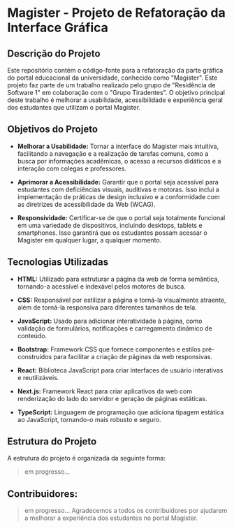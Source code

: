 # Magister - Projeto de Refatoração da Interface Gráfica

## Descrição do Projeto

Este repositório contém o código-fonte para a refatoração da parte gráfica do portal educacional da universidade, conhecido como "Magister". Este projeto faz parte de um trabalho realizado pelo grupo de "Residência de Software 1" em colaboração com o "Grupo Tiradentes". O objetivo principal deste trabalho é melhorar a usabilidade, acessibilidade e experiência geral dos estudantes que utilizam o portal Magister.

## Objetivos do Projeto

- **Melhorar a Usabilidade:** Tornar a interface do Magister mais intuitiva, facilitando a navegação e a realização de tarefas comuns, como a busca por informações acadêmicas, o acesso a recursos didáticos e a interação com colegas e professores.

- **Aprimorar a Acessibilidade:** Garantir que o portal seja acessível para estudantes com deficiências visuais, auditivas e motoras. Isso inclui a implementação de práticas de design inclusivo e a conformidade com as diretrizes de acessibilidade da Web (WCAG).

- **Responsividade:** Certificar-se de que o portal seja totalmente funcional em uma variedade de dispositivos, incluindo desktops, tablets e smartphones. Isso garantirá que os estudantes possam acessar o Magister em qualquer lugar, a qualquer momento.

## Tecnologias Utilizadas

- **HTML:** Utilizado para estruturar a página da web de forma semântica, tornando-a acessível e indexável pelos motores de busca.

- **CSS:** Responsável por estilizar a página e torná-la visualmente atraente, além de torná-la responsiva para diferentes tamanhos de tela.

- **JavaScript:** Usado para adicionar interatividade à página, como validação de formulários, notificações e carregamento dinâmico de conteúdo.

- **Bootstrap:** Framework CSS que fornece componentes e estilos pré-construídos para facilitar a criação de páginas da web responsivas.

- **React:** Biblioteca JavaScript para criar interfaces de usuário interativas e reutilizáveis.

- **Next.js:** Framework React para criar aplicativos da web com renderização do lado do servidor e geração de páginas estáticas.

- **TypeScript:** Linguagem de programação que adiciona tipagem estática ao JavaScript, tornando-o mais robusto e seguro.

## Estrutura do Projeto

A estrutura do projeto é organizada da seguinte forma:
> em progresso...
## Contribuidores:

> em progresso...
Agradecemos a todos os contribuidores por ajudarem a melhorar a experiência dos estudantes no portal Magister.